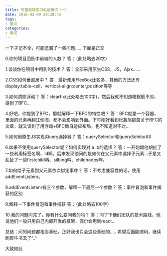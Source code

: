 ```yaml
---
title: 阿里前端实习电话面试（一）
date: 2016-03-09 20:28:43
tags: 
- 面试
categories:
- 面试
---
```

一下子记不全，可能遗漏了一些问题......下面是正文

0.你的项目团队中前端的人数？
答：（此处略去20字）

1.谈谈你在项目中用到的技术？
答：全部采用原生CSS，JS，Ajax......

2.CSS如何垂直居中？
答：最新使用FlexBox比较多，其他的方法还有display:table-cell、vertical-align:center,position等等

3.如何清除浮动？
答：clearfix(此处略去100字)，然后我就不知道哪根筋不对，提到了BFC...

4.好吧，你提到了BFC，那就解释一下BFC的特性吧？
答：BFC就是一个容器，里面的元素再翻江倒海，都不会影响到外面。下午刚好看到张鑫旭那篇关于BFC的文章，就又谈到了用浮动+BFC做自适应布局，也不知道对不对...

5.如何用原生JS实现jQuery选择器？
答：querySelector和querySeletorAll

6.如果不使用querySelector呢？如何实现对.a .b的选择？
答：一开始跟他胡扯了一些利用标签名啊、id啊，后来发现他问的是如何在父元素中选择子元素...于是又乱扯了一些firstchild呐、silbing呐、childnodes啊。

7.如何给子元素到父元素依次绑定事件？
答：不考虑兼容性的话，使用addEventListenr。

8.addEventListenr有三个参数，解释一下最后一个参数？
答：事件冒泡和事件捕获的区别

9.解释一下事件冒泡和事件捕获
答：（此处略去100字）

10.我的问题问完了，你有什么要问我的吗？
答：问了下他们团队的技术路线，他说他们一般只用自己内部开发的框架，偶尔会用到react...

总结：问的问题都相当基础，正好我也只会这些基础的......希望后面能顺利，继续刷犀牛书去了^_^

大致如此
